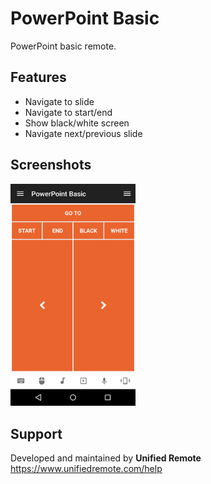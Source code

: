 # PowerPoint Basic
PowerPoint basic remote.

## Features
*  Navigate to slide
*  Navigate to start/end
*  Show black/white screen
*  Navigate next/previous slide

## Screenshots
<img src="ignore/screen.png" width="200" />

## Support
Developed and maintained by **Unified Remote**  
https://www.unifiedremote.com/help